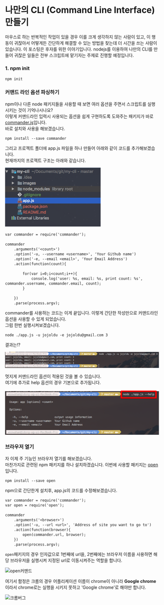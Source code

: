 # 나만의 CLI (Command Line Interface) 만들기
마우스로 하는 반복적인 작업이 있을 경우 이를 크게 생각하지 않는 사람이 있고, 이 행동이 귀찮아서 어떻게든 간단하게 해결할 수 있는 방법을 찾는데 더 시간을 쓰는 사람이 있습니다.
이 포스팅은 후자를 위한 이야기입니다.
nodejs를 이용하여 나만의 CLI를 만들어 귀찮은 일들은 전부 스크립트에 맡기자는 주제로 진행할 예정입니다.

### 1. npm init
```
npm init
```

### 커맨드 라인 옵션 파싱하기

npm이나 다른 node 패키지들을 사용할 때 보면 여러 옵션을 주면서 스크립트를 실행시키는 것이 기억나시나요? <br/>
이렇게 커맨드라인 입력시 사용되는 옵션을 쉽게 구현하도록 도와주는 패키지가 바로 [commander.js](https://github.com/tj/commander.js)입니다. <br/>
바로 설치와 사용을 해보겠습니다.
```
npm install --save commander
```
그리고 프로젝트 폴더에 app.js 파일을 하나 만들어 아래와 같이 코드를 추가해보겠습니다. <br/>
현재까지의 프로젝트 구조는 아래와 같습니다.

![프로젝트구조](./images/프로젝트구조.png)


```
var commander = require('commander');

commander
    .arguments('<count>')
    .option('-u, --username <username>', 'Your Github name')
    .option('-e, --email <email>', 'Your Email Address')
    .action(function(count){

        for(var i=0;i<count;i++){
            console.log('user: %s, email: %s, print count: %s', commander.username, commander.email, count);
        }

    })
    .parse(process.argv);

```
commander를 사용하는 코드는 이게 끝입니다. 이렇게 간단한 작성만으로 커맨드라인 옵션을 사용할 수 있게 되었습니다. <br/>
그럼 한번 실행시켜보겠습니다.

```
node ./app.js -u jojoldu -e jojoldu@gmail.com 3

```

결과는!?

![commander 결과](./images/commander결과.png)

멋지게 커맨드라인 옵션이 적용된 것을 볼 수 있습니다. <br/>
여기에 추가로 help 옵션의 경우 기본으로 추가됩니다.

![commander 도움말](./images/commander도움말.png)


### 브라우저 열기
자 이제 주 기능인 브라우저 열기를 해보겠습니다. <br/>
마찬가지로 관련된 npm 패키지를 하나 설치하겠습니다. 이번에 사용할 패키지는 [open](https://github.com/pwnall/node-open) 입니다.

```
npm install --save open
```

npm으로 간단한게 설치후, app.js의 코드를 수정해보겠습니다. <br/>

```
var commander = require('commander');
var open = require('open');

commander
    .arguments('<browser>')
    .option('-u, --url <url>', 'Address of site you want to go to')
    .action(function(browser){
        open(commander.url, browser);
    })
    .parse(process.argv);
```

```open```패키지의 경우 인자값으로 1번째에 url을, 2번째에는 브라우저 이름을 사용하면 해당 브라우저을 실행시켜 지정된 url로 이동시켜주는 역할을 합니다. <br/>

![open커맨드](./images/open커맨드.png)

여기서 함정은 크롬의 경우 어플리케이션 이름이 chrome이 아니라 **Google chrome** 이라서 chrome로는 실행을 시키지 못하고 'Google chrome'로 해야만 합니다.

![크롬버그](./images/크롬버그.png)
